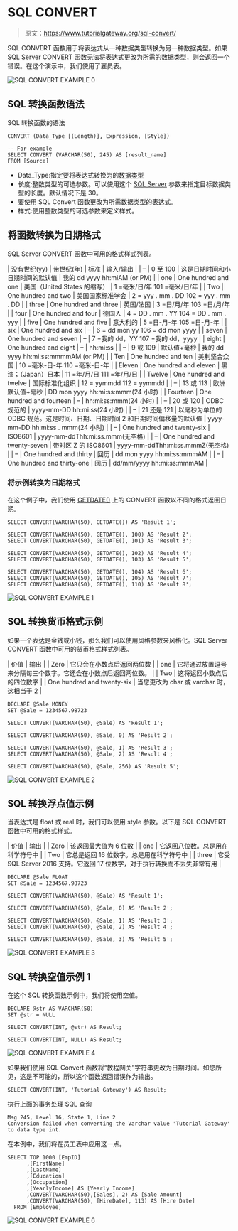 # SQL CONVERT

> 原文：<https://www.tutorialgateway.org/sql-convert/>

SQL CONVERT 函数用于将表达式从一种数据类型转换为另一种数据类型。如果 SQL Server CONVERT 函数无法将表达式更改为所需的数据类型，则会返回一个错误。在这个演示中，我们使用了雇员表。

![SQL CONVERT EXAMPLE 0](img/f2fbf2526325b5f4e2f82f020226bd4b.png)

## SQL 转换函数语法

SQL 转换函数的语法

```
CONVERT (Data_Type [(Length)], Expression, [Style])

-- For example
SELECT CONVERT (VARCHAR(50), 245) AS [result_name]
FROM [Source]
```

*   Data_Type:指定要将表达式转换为的[数据类型](https://www.tutorialgateway.org/sql-data-types/)
*   长度:整数类型的可选参数。可以使用这个 [SQL Server](https://www.tutorialgateway.org/sql/) 参数来指定目标数据类型的长度。默认情况下是 30。
*   要使用 SQL Convert 函数更改为所需数据类型的表达式。
*   样式:使用整数类型的可选参数来定义样式。

## 将函数转换为日期格式

SQL Server CONVERT 函数中可用的格式样式列表。

| 没有世纪(yy) | 带世纪(年) | 标准 | 输入/输出 |
| – | 0 至 100 | 这是日期时间和小日期时间的默认值 | 我的 dd yyyy hh:miAM (or PM) |
| one | One hundred and one | 美国（United States 的缩写） | 1 =毫米/日/年
101 =毫米/日/年 |
| Two | One hundred and two | 美国国家标准学会 | 2 = yyy . mm . DD
102 = yyy . mm . DD |
| three | One hundred and three | 英国/法国 | 3 =日/月/年
103 =日/月/年 |
| four | One hundred and four | 德国人 | 4 = DD . mm . YY
104 = DD . mm . yyy |
| five | One hundred and five | 意大利的 | 5 =日-月-年
105 =日-月-年 |
| six | One hundred and six | – | 6 = dd mon yy
106 = dd mon yyyy |
| seven | One hundred and seven | – | 7 =我的 dd，YY
107 =我的 dd，yyyy |
| eight | One hundred and eight | – | hh:mi:ss |
| – | 9 或 109 | 默认值+毫秒 | 我的 dd yyyy hh:mi:ss:mmmmAM (or PM) |
| Ten | One hundred and ten | 美利坚合众国 | 10 =毫米-日-年
110 =毫米-日-年 |
| Eleven | One hundred and eleven | 黑漆；（Japan）日本 | 11 =年/月/日
111 =年/月/日 |
| Twelve | One hundred and twelve | 国际标准化组织 | 12 = yymmdd
112 = yymmdd |
| – | 13 或 113 | 欧洲默认值+毫秒 | DD mon yyyy hh:mi:ss:mmm(24 小时) |
| Fourteen | One hundred and fourteen | – | hh:mi:ss:mmm(24 小时) |
| – | 20 或 120 | ODBC 规范的 | yyyy-mm-DD hh:mi:ss(24 小时) |
| – | 21 还是 121 | 以毫秒为单位的 ODBC 规范。这是时间、日期、日期时间 2 和日期时间偏移量的默认值 | yyyy-mm-DD hh:mi:ss . mmm(24 小时) |
| – | One hundred and twenty-six | ISO8601 | yyyy-mm-ddThh:mi:ss.mmm(无空格) |
| – | One hundred and twenty-seven | 带时区 Z 的 ISO8601 | yyyy-mm-ddThh:mi:ss.mmmZ(无空格) |
| – | One hundred and thirty | 回历 | dd mon yyyy hh:mi:ss:mmmAM |
| – | One hundred and thirty-one | 回历 | dd/mm/yyyy hh:mi:ss:mmmAM |

### 将示例转换为日期格式

在这个例子中，我们使用 [GETDATE()](https://www.tutorialgateway.org/sql-getdate-function/) 上的 CONVERT 函数以不同的格式返回日期。

```
SELECT CONVERT(VARCHAR(50), GETDATE()) AS 'Result 1';

SELECT CONVERT(VARCHAR(50), GETDATE(), 100) AS 'Result 2';
SELECT CONVERT(VARCHAR(50), GETDATE(), 101) AS 'Result 3';

SELECT CONVERT(VARCHAR(50), GETDATE(), 102) AS 'Result 4';
SELECT CONVERT(VARCHAR(50), GETDATE(), 103) AS 'Result 5';

SELECT CONVERT(VARCHAR(50), GETDATE(), 104) AS 'Result 6';
SELECT CONVERT(VARCHAR(50), GETDATE(), 105) AS 'Result 7';
SELECT CONVERT(VARCHAR(50), GETDATE(), 110) AS 'Result 8';
```

![SQL CONVERT EXAMPLE 1](img/234dcf2b4d737e1f6b88924449868695.png)

## SQL 转换货币格式示例

如果一个表达是金钱或小钱，那么我们可以使用风格参数来风格化。SQL Server CONVERT 函数中可用的货币格式样式列表。

| 价值 | 输出 |
| Zero | 它只会在小数点后返回两位数 |
| one | 它将通过放置逗号来分隔每三个数字。它还会在小数点后返回两位数。 |
| Two | 这将返回小数点后的四位数字 |
| One hundred and twenty-six | 当您更改为 char 或 varchar 时，这相当于 2 |

```
DECLARE @Sale MONEY
SET @Sale = 1234567.98723

SELECT CONVERT(VARCHAR(50), @Sale) AS 'Result 1';

SELECT CONVERT(VARCHAR(50), @Sale, 0) AS 'Result 2';

SELECT CONVERT(VARCHAR(50), @Sale, 1) AS 'Result 3';
SELECT CONVERT(VARCHAR(50), @Sale, 2) AS 'Result 4';

SELECT CONVERT(VARCHAR(50), @Sale, 256) AS 'Result 5';
```

![SQL CONVERT EXAMPLE 2](img/404146991a0f7734bcb54b2c7c20c125.png)

## SQL 转换浮点值示例

当表达式是 float 或 real 时，我们可以使用 style 参数。以下是 SQL CONVERT 函数中可用的格式样式。

| 价值 | 输出 |
| Zero | 该返回最大值为 6 位数 |
| one | 它返回八位数。总是用在科学符号中 |
| Two | 它总是返回 16 位数字。总是用在科学符号中 |
| three | 它受 SQL Server 2016 支持。它返回 17 位数字，对于执行转换而不丢失非常有用 |

```
DECLARE @Sale FLOAT
SET @Sale = 1234567.98723

SELECT CONVERT(VARCHAR(50), @Sale) AS 'Result 1';

SELECT CONVERT(VARCHAR(50), @Sale, 0) AS 'Result 2';

SELECT CONVERT(VARCHAR(50), @Sale, 1) AS 'Result 3';
SELECT CONVERT(VARCHAR(50), @Sale, 2) AS 'Result 4';

SELECT CONVERT(VARCHAR(50), @Sale, 3) AS 'Result 5';
```

![SQL CONVERT EXAMPLE 3](img/4e172f1f6a98931dcd64d50d9f6baace.png)

## SQL 转换空值示例 1

在这个 SQL 转换函数示例中，我们将使用空值。

```
DECLARE @str AS VARCHAR(50)
SET @str = NULL

SELECT CONVERT(INT, @str) AS Result;

SELECT CONVERT(INT, NULL) AS Result;
```

![SQL CONVERT EXAMPLE 4](img/cfb916313402ed9b133242cb1bedec6b.png)

如果我们使用 SQL Convert 函数将“教程网关”字符串更改为日期时间。如您所见，这是不可能的，所以这个函数返回错误作为输出。

```
SELECT CONVERT(INT, 'Tutorial Gateway') AS Result;
```

执行上面的事务处理 SQL 查询

```
Msg 245, Level 16, State 1, Line 2
Conversion failed when converting the Varchar value 'Tutorial Gateway' to data type int.
```

在本例中，我们将在员工表中应用这一点。

```
SELECT TOP 1000 [EmpID]
      ,[FirstName]
      ,[LastName]
      ,[Education]
      ,[Occupation]
      ,[YearlyIncome] AS [Yearly Income]
      ,CONVERT(VARCHAR(50),[Sales], 2) AS [Sale Amount]
      ,CONVERT(VARCHAR(50), [HireDate], 113) AS [Hire Date]
  FROM [Employee]
```

![SQL CONVERT EXAMPLE 6](img/d3a3481872f59dfd9bcf5c710e0e1189.png)